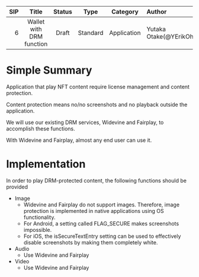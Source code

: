   |SIP|Title|Status|Type|Category|Author|Created|
  |--:|:--:|:--:|:--:|:--:|:--|:--:|
  |6|Wallet with DRM function|Draft|Standard|Application|Yutaka Otake(@YErikOhtake)|2023-10-15|

# Simple Summary
Application that play NFT content require license management and content protection.

Content protection means no/no screenshots and no playback outside the application.

We will use our existing DRM services, Widevine and Fairplay, to accomplish these functions.

With Widevine and Fairplay, almost any end user can use it.

# Implementation
In order to play DRM-protected content, the following functions should be provided
- Image
  - Widevine and Fairplay do not support images. Therefore, image protection is implemented in native applications using OS functionality.
  - For Android, a setting called FLAG_SECURE makes screenshots impossible.
  - For iOS, the isSecureTextEntry setting can be used to effectively disable screenshots by making them completely white.
- Audio
  - Use Widevine and Fairplay
- Video
  - Use Widevine and Fairplay
